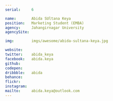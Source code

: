 ```yaml
---
serial:     6

name:       Abida SUltana Keya
position:   Marketing Student (EMBA)
agency:     Jahangirnagar University
agencySite:

img:        imgs/awesome/abida-sultana-keya.jpg

website:    
twitter:    abida_keya
facebook:   abida.keya
github:     
codepen:    
dribbble:   abida
behance:    
flickr:     
instagram:  
mailto:     abida.keya@outlook.com
---
```

